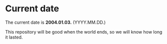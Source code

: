 # Current date

The current date is **2004.01.03.** (YYYY.MM.DD.)

This repository will be good when the world ends, so we will know how long it lasted.